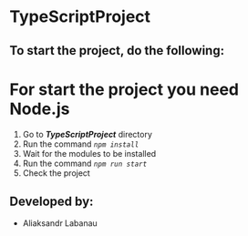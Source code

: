 # TypeScriptProject #

## To start the project, do the following: ##

# For start the project you need Node.js #

1. Go to ***TypeScriptProject*** directory
2. Run the command *`npm install`*
3. Wait for the modules to be installed
4. Run the command *`npm run start`*
5. Check the project


## Developed by: ##

* Aliaksandr Labanau
